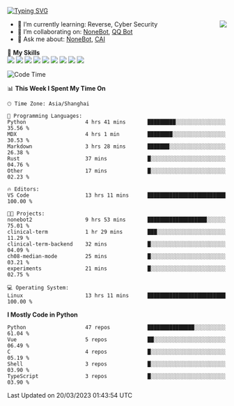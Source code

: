 [![Typing SVG](https://readme-typing-svg.herokuapp.com?size=25&duration=2500&color=8C43EA&vCenter=true&width=200&height=40&lines=Hi+there+%F0%9F%91%8B%F0%9F%8F%BB;I'm+yanyongyu)](https://git.io/typing-svg)

<a href="#">
  <img align="right" src="https://github-readme-stats.vercel.app/api?username=yanyongyu&count_private=true&show_icons=true&bg_color=15,f2f7fd,E0EAFC" />
</a>

- 🌱 I’m currently learning: Reverse, Cyber Security
- 👯 I’m collaborating on: [NoneBot](https://github.com/nonebot), [QQ Bot](https://github.com/Mrs4s/go-cqhttp)
- 💬 Ask me about: [NoneBot](https://github.com/nonebot), [CAI](https://github.com/cscs181/CAI)

🌟 **My Skills**  
![](https://img.shields.io/badge/-Python-3e74a2?style=flat-square&logo=Python&logoColor=fff)
![](https://img.shields.io/badge/-Node.js-339933?style=flat-square&logo=Node.js&logoColor=fff)
![](https://img.shields.io/badge/-Vue-4fc08d?style=flat-square&logo=Vue.js&logoColor=fff)
![](https://img.shields.io/badge/-React-2d98ce?style=flat-square&logo=React&logoColor=fff)
![](https://img.shields.io/badge/-Docker-2496ED?style=flat-square&logo=Docker&logoColor=fff)
![](https://img.shields.io/badge/-Linux-000000?style=flat-square&logo=Linux&logoColor=fff)
![](https://img.shields.io/badge/-MySQL-4479A1?style=flat-square&logo=MySQL&logoColor=fff)
![](https://img.shields.io/badge/-Redis-DC382D?style=flat-square&logo=Redis&logoColor=fff)
![](https://img.shields.io/badge/-MongoDB-47A248?style=flat-square&logo=MongoDB&logoColor=fff)

<!--START_SECTION:waka-->
![Code Time](http://img.shields.io/badge/Code%20Time-3%2C891%20hrs%2035%20mins-blue)

📊 **This Week I Spent My Time On** 

```text
🕑︎ Time Zone: Asia/Shanghai

💬 Programming Languages: 
Python                   4 hrs 41 mins       █████████░░░░░░░░░░░░░░░░   35.56 % 
MDX                      4 hrs 1 min         ████████░░░░░░░░░░░░░░░░░   30.53 % 
Markdown                 3 hrs 28 mins       ███████░░░░░░░░░░░░░░░░░░   26.38 % 
Rust                     37 mins             █░░░░░░░░░░░░░░░░░░░░░░░░   04.76 % 
Other                    17 mins             █░░░░░░░░░░░░░░░░░░░░░░░░   02.23 % 

🔥 Editors: 
VS Code                  13 hrs 11 mins      █████████████████████████   100.00 % 

🐱‍💻 Projects: 
nonebot2                 9 hrs 53 mins       ███████████████████░░░░░░   75.01 % 
clinical-term            1 hr 29 mins        ███░░░░░░░░░░░░░░░░░░░░░░   11.29 % 
clinical-term-backend    32 mins             █░░░░░░░░░░░░░░░░░░░░░░░░   04.09 % 
ch08-median-mode         25 mins             █░░░░░░░░░░░░░░░░░░░░░░░░   03.21 % 
experiments              21 mins             █░░░░░░░░░░░░░░░░░░░░░░░░   02.75 % 

💻 Operating System: 
Linux                    13 hrs 11 mins      █████████████████████████   100.00 % 
```

**I Mostly Code in Python** 

```text
Python                   47 repos            ███████████████░░░░░░░░░░   61.04 % 
Vue                      5 repos             ██░░░░░░░░░░░░░░░░░░░░░░░   06.49 % 
C                        4 repos             █░░░░░░░░░░░░░░░░░░░░░░░░   05.19 % 
Shell                    3 repos             █░░░░░░░░░░░░░░░░░░░░░░░░   03.90 % 
TypeScript               3 repos             █░░░░░░░░░░░░░░░░░░░░░░░░   03.90 % 
```




 Last Updated on 20/03/2023 01:43:54 UTC
<!--END_SECTION:waka-->
